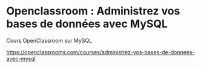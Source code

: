 # Openclassroom : Administrez vos bases de données avec MySQL

Cours OpenClassroom sur MySQL 

https://openclassrooms.com/courses/administrez-vos-bases-de-donnees-avec-mysql